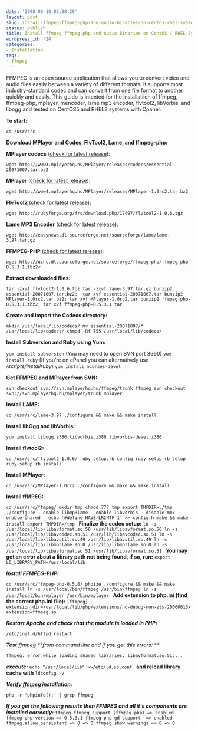 ```yaml
---
date: '2008-06-18 05:08:29'
layout: post
slug: install-ffmpeg-ffmpeg-php-and-audio-binaries-on-centos-rhel-system-with-cpanel
status: publish
title: Install ffmpeg ffmpeg-php and Audio Binaries on CentOS / RHEL System with Cpanel
wordpress_id: '24'
categories:
- Installation
tags:
- ffmpeg
---
```


FFMPEG is an open source application that allows you to convert video and audio files easily between a variety of different formats.  It supports most industry-standard codec and can convert from one file format to another quickly and easily.  This guide is intented for the installatiion of ffmpeg, ffmpeg-php, mplayer, mencoder, lame mp3 encoder, flvtool2, libVorbis, and libogg and tested on CentOS5 and RHEL3 systems with Cpanel.

**To start:**

`cd /usr/src`

**Download MPlayer and Codes, FlvTool2, Lame, and ffmpeg-php:**

**MPlayer codecs** ([check for latest release](http://www3.mplayerhq.hu/MPlayer/releases/codecs/)):

`wget http://www3.mplayerhq.hu/MPlayer/releases/codecs/essential-20071007.tar.bz2`

**MPlayer** ([check for latest release](http://www3.mplayerhq.hu/MPlayer/releases/)):

`wget http://www4.mplayerhq.hu/MPlayer/releases/MPlayer-1.0rc2.tar.bz2`

**FlvTool2** ([check for latest release](http://rubyforge.org/frs/?group_id=1096)):

`wget http://rubyforge.org/frs/download.php/17497/flvtool2-1.0.6.tgz`

**Lame MP3 Encoder** ([check for latest release](http://sourceforge.net/projects/lame/)):

`wget http://easynews.dl.sourceforge.net/sourceforge/lame/lame-3.97.tar.gz`

**FFMPEG-PHP** ([check for latest release](http://sourceforge.net/projects/ffmpeg-php/)):

`wget http://nchc.dl.sourceforge.net/sourceforge/ffmpeg-php/ffmpeg-php-0.5.3.1.tbz2<`



**Extract downloaded files:**

`tar -zxvf flvtool2-1.0.6.tgz
tar -zxvf lame-3.97.tar.gz
bunzip2 essential-20071007.tar.bz2;  tar xvf essential-20071007.tar
bunzip2 MPlayer-1.0rc2.tar.bz2; tar xvf MPlayer-1.0rc2.tar
bunzip2 ffmpeg-php-0.5.3.1.tbz2; tar xvf ffmpeg-php-0.5.3.1.tar
`

**Create and import the Codecs directory:**

`mkdir /usr/local/lib/codecs/
mv essential-20071007/* /usr/local/lib/codecs/
chmod -Rf 755 /usr/local/lib/codecs/
`

**Install Subversion and Ruby using Yum:**

`yum install subversion`  (You may need to open SVN port 3690)
`yum install ruby`  (If you’re on cPanel you can alternatively use _/scripts/installruby_)
`yum install ncurses-devel`

**Get FFMPEG and MPlayer from SVN:**

`svn checkout svn://svn.mplayerhq.hu/ffmpeg/trunk ffmpeg
svn checkout svn://svn.mplayerhq.hu/mplayer/trunk mplayer`


**Install LAME:**

`cd /usr/src/lame-3.97
./configure && make && make install
`

**Install libOgg and libVorbis:**

`yum install libogg.i386 libvorbis.i386 libvorbis-devel.i386`

**Install flvtool2:**

`cd /usr/src/flvtool2-1.0.6/
ruby setup.rb config
ruby setup.rb setup
ruby setup.rb install
`

**Install MPlayer:**

`cd /usr/src/MPlayer-1.0rc2
./configure && make && make install`


**Install ffMPEG:**

`cd /usr/src/ffmpeg/
mkdir tmp
chmod 777 tmp
export TMPDIR=./tmp
./configure --enable-libmp3lame --enable-libvorbis --disable-mmx --enable-shared
_ echo '#define HAVE_LRINTF 1' >> config.h
make && make install
export TMPDIR=/tmp
`
**Finalize the codec setup:**
`ln -s /usr/local/lib/libavformat.so.50 /usr/lib/libavformat.so.50
ln -s /usr/local/lib/libavcodec.so.51 /usr/lib/libavcodec.so.51
ln -s /usr/local/lib/libavutil.so.49 /usr/lib/libavutil.so.49
ln -s /usr/local/lib/libmp3lame.so.0 /usr/lib/libmp3lame.so.0
ln -s /usr/local/lib/libavformat.so.51 /usr/lib/libavformat.so.51
`
**You may get an error about a library path not being found, if so, run:**
`export LD_LIBRARY_PATH=/usr/local/lib`

_**Install FFMPEG-PHP:**_

`cd /usr/src/ffmpeg-php-0.5.0/
phpize
./configure && make && make install
ln -s /usr/local/bin/ffmpeg /usr/bin/ffmpeg
ln -s /usr/local/bin/mplayer /usr/bin/mplayer
`
**Add extension to php.ini (find the correct php.ini file):**
`[ffmpeg]
extension_dir=/usr/local/lib/php/extensions/no-debug-non-zts-20060613/
extension=ffmpeg.so
`

_**Restart Apache and check that the module is loaded in PHP:**_

`/etc/init.d/httpd restart`

_**Test** _ffmpeg_ **from command line and if you get this errors: **_

`ffmpeg: error while loading shared libraries: libavformat.so.51:...`

_**execute:**_ `echo "/usr/local/lib" >>/etc/ld.so.conf ` **and reload library cache with** `ldconfig -v`

_**Verify ffmpeg installation:**_

`php -r 'phpinfo();' | grep ffmpeg`

_**If you get the following results then FFMPEG and all it's components are installed correctly:**_
`ffmpeg
ffmpeg support (ffmpeg-php) => enabled
ffmpeg-php version => 0.5.3.1
ffmpeg-php gd support  => enabled
ffmpeg.allow_persistent => 0 => 0
ffmpeg.show_warnings => 0 => 0`


